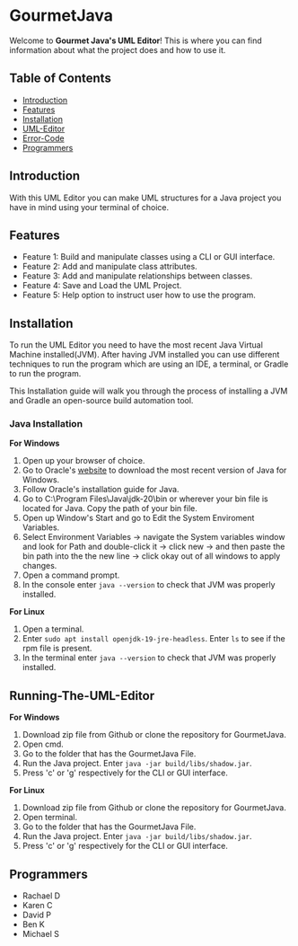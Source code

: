 # GourmetJava

Welcome to **Gourmet Java's UML Editor**! This is where you can find information about what the project does and how to use it.

## Table of Contents

- [Introduction](#introduction)
- [Features](#features)
- [Installation](#installation)
- [UML-Editor](#running-the-uml-editor)
- [Error-Code](#error-codes)
- [Programmers](#programmers)

## Introduction

With this UML Editor you can make UML structures for a Java project you have in mind using your terminal of choice.

## Features

- Feature 1: Build and manipulate classes using a CLI or GUI interface.
- Feature 2: Add and manipulate class attributes.
- Feature 3: Add and manipulate relationships between classes.
- Feature 4: Save and Load the UML Project.
- Feature 5: Help option to instruct user how to use the program.

## Installation

To run the UML Editor you need to have the most recent Java Virtual Machine installed(JVM). After having JVM installed you can use different techniques to run the program which are using an IDE, a terminal, or Gradle to run the program. 

This Installation guide will walk you through the process of installing a JVM and Gradle an open-source build automation tool.

### Java Installation

**For Windows**

1. Open up your browser of choice. 
2. Go to Oracle's [website](https://www.oracle.com/java/technologies/downloads/) to download the most recent version of Java for Windows.
3. Follow Oracle's installation guide for Java.
4. Go to C:\Program Files\Java\jdk-20\bin or wherever your bin file is located for Java. Copy the path of your bin file.
5. Open up Window's Start and go to Edit the System Enviroment Variables.
6. Select Environment Variables &rarr; navigate the System variables window and look for Path and double-click it &rarr; click new &rarr; and then paste the bin path into the the new line &rarr; click okay out of all windows to apply changes.
7. Open a command prompt.
8. In the console enter `java --version` to check that JVM was properly installed.

**For Linux**

1. Open a terminal.
2. Enter `sudo apt install openjdk-19-jre-headless`. Enter `ls` to see if the rpm file is present.
3. In the terminal enter `java --version` to check that JVM was properly installed.

## Running-The-UML-Editor

**For Windows**

1. Download zip file from Github or clone the repository for GourmetJava.
2. Open cmd.
3. Go to the folder that has the GourmetJava File.
4. Run the Java project. Enter `java -jar build/libs/shadow.jar`.
5. Press 'c' or 'g' respectively for the CLI or GUI interface.

**For Linux**

1. Download zip file from Github or clone the repository for GourmetJava.
2. Open terminal.
3. Go to the folder that has the GourmetJava File.
4. Run the Java project. Enter `java -jar build/libs/shadow.jar`.
5. Press 'c' or 'g' respectively for the CLI or GUI interface.

## Programmers 
- Rachael D 
- Karen C
- David P
- Ben K
- Michael S